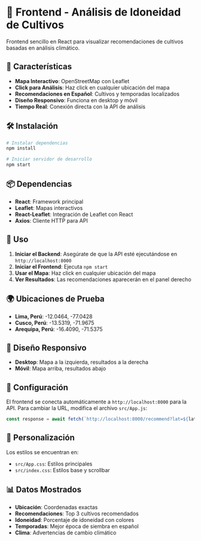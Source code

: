 # 🌾 Frontend - Análisis de Idoneidad de Cultivos

Frontend sencillo en React para visualizar recomendaciones de cultivos basadas en análisis climático.

## 🚀 Características

- **Mapa Interactivo**: OpenStreetMap con Leaflet
- **Click para Análisis**: Haz click en cualquier ubicación del mapa
- **Recomendaciones en Español**: Cultivos y temporadas localizados
- **Diseño Responsivo**: Funciona en desktop y móvil
- **Tiempo Real**: Conexión directa con la API de análisis

## 🛠️ Instalación

```bash
# Instalar dependencias
npm install

# Iniciar servidor de desarrollo
npm start
```

## 📦 Dependencias

- **React**: Framework principal
- **Leaflet**: Mapas interactivos
- **React-Leaflet**: Integración de Leaflet con React
- **Axios**: Cliente HTTP para API

## 🎯 Uso

1. **Iniciar el Backend**: Asegúrate de que la API esté ejecutándose en `http://localhost:8000`
2. **Iniciar el Frontend**: Ejecuta `npm start`
3. **Usar el Mapa**: Haz click en cualquier ubicación del mapa
4. **Ver Resultados**: Las recomendaciones aparecerán en el panel derecho

## 🌍 Ubicaciones de Prueba

- **Lima, Perú**: -12.0464, -77.0428
- **Cusco, Perú**: -13.5319, -71.9675
- **Arequipa, Perú**: -16.4090, -71.5375

## 📱 Diseño Responsivo

- **Desktop**: Mapa a la izquierda, resultados a la derecha
- **Móvil**: Mapa arriba, resultados abajo

## 🔧 Configuración

El frontend se conecta automáticamente a `http://localhost:8000` para la API. Para cambiar la URL, modifica el archivo `src/App.js`:

```javascript
const response = await fetch(`http://localhost:8000/recommend?lat=${lat}&lon=${lng}`);
```

## 🎨 Personalización

Los estilos se encuentran en:
- `src/App.css`: Estilos principales
- `src/index.css`: Estilos base y scrollbar

## 📊 Datos Mostrados

- **Ubicación**: Coordenadas exactas
- **Recomendaciones**: Top 3 cultivos recomendados
- **Idoneidad**: Porcentaje de idoneidad con colores
- **Temporadas**: Mejor época de siembra en español
- **Clima**: Advertencias de cambio climático